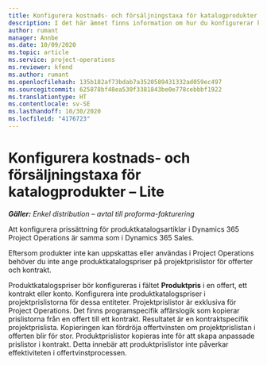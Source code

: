 ```yaml
---
title: Konfigurera kostnads- och försäljningstaxa för katalogprodukter – Lite
description: I det här ämnet finns information om hur du konfigurerar kostnads- och försäljningstaxor för artiklar i en produktkatalog.
author: rumant
manager: Annbe
ms.date: 10/09/2020
ms.topic: article
ms.service: project-operations
ms.reviewer: kfend
ms.author: rumant
ms.openlocfilehash: 135b182af73bdab7a3520589431332ad059ec497
ms.sourcegitcommit: 625878bf48ea530f3381843be0e778cebbbf1922
ms.translationtype: HT
ms.contentlocale: sv-SE
ms.lasthandoff: 10/30/2020
ms.locfileid: "4176723"
---
```

# <a name="set-up-cost-and-sales-rates-for-catalog-products---lite"></a>Konfigurera kostnads- och försäljningstaxa för katalogprodukter – Lite

_**Gäller:** Enkel distribution – avtal till proforma-fakturering_


Att konfigurera prissättning för produktkatalogsartiklar i Dynamics 365 Project Operations är samma som i Dynamics 365 Sales.

Eftersom produkter inte kan uppskattas eller användas i Project Operations behöver du inte ange produktkatalogspriser på projektprislistor för offerter och kontrakt.

Produktkatalogspriser bör konfigureras i fältet **Produktpris** i en offert, ett kontrakt eller konto. Konfigurera inte produktkatalogspriser i projektprislistorna för dessa entiteter. Projektprislistor är exklusiva för Project Operations. Det finns programspecifik affärslogik som kopierar prislistorna från en offert till ett kontrakt. Resultatet är en kontraktspecifik projektprislista. Kopieringen kan fördröja offertvinsten om projektprislistan i offerten blir för stor. Produktprislistor kopieras inte för att skapa anpassade prislistor i kontrakt. Detta innebär att produktprislistor inte påverkar effektiviteten i offertvinstprocessen.
